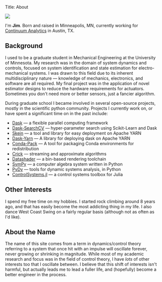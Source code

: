 Title: About

<img class="avatar" src="http://avatars3.githubusercontent.com/u/2783717?s=200" />

I'm **Jim**. Born and raised in Minneapolis, MN, currently working for
[Continuum Analytics](https://www.continuum.io/) in Austin, TX.

## Background

I used to be a graduate student in Mechanical Engineering at the University of
Minnesota. My research was in the domain of system dynamics and controls,
focused on system identification and state estimation for electro-mechanical
systems. I was drawn to this field due to its inherent multidisciplinary nature
&mdash; knowledge of mechanics, electronics, and software are all required.
My final project was in the application of novel estimator designs to
reduce the hardware requirements for actuators. Sometimes you don't need more
or better sensors, just a fancier algorithm.

During graduate school I became involved in several open-source projects,
mostly in the scientific python community. Projects I currently work on, or
have spent a significant time on in the past include:

- [Dask](http://dask.pydata.org/en/latest/) &mdash; a flexible parallel computing framework
- [Dask-SearchCV](https://github.com/dask/dask-searchcv) &mdash; hyper-parameter search using Scikit-Learn and Dask
- [Skein](https://jcrist.github.io/skein/) &mdash; a tool and library for easy deployment on Apache YARN
- [Dask-Yarn](http://dask-yarn.readthedocs.io/) &mdash; A library for deploying dask on Apache YARN
- [Conda-Pack](https://conda.github.io/conda-pack/) &mdash; A tool for packaging Conda environments for redistribution
- [Crick](https://github.com/jcrist/crick/) &mdash; streaming and approximate algorithms
- [Datashader](https://github.com/bokeh/datashader) &mdash; a bin-based rendering toolchain
- [SymPy](http://sympy.org) &mdash; a computer algebra system written in Python
- [PyDy](https://github.com/pydy/pydy) &mdash; tools for dynamic systems analysis, in Python
- [ControlSystems.jl](https://github.com/JuliaControl/ControlSystems.jl) &mdash; a control systems toolbox for Julia

## Other Interests

I spend my free time on my hobbies. I started rock climbing around 8 years ago,
and that has easily become the most addicting thing in my life.  I also dance
West Coast Swing on a fairly regular basis (although not as often as I'd like).

## About the Name

The name of this site comes from a term in dynamics/control theory referring to
a system that once hit with an impulse will oscillate forever, never growing or
shrinking in magnitude. While most of my academic research and focus was in the
field of control theory, I have *lots* of other interests too that I oscillate
between. I believe that this shift of interests isn't harmful, but actually
leads me to lead a fuller life, and (hopefully) become a better engineer in the
process.
